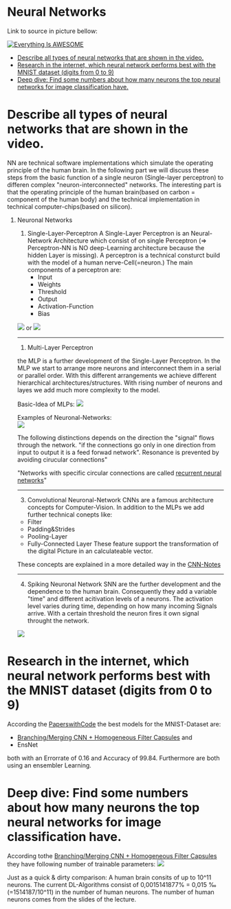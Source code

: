<h1>Neural Networks</h1>

Link to source in picture bellow:

[![Everything Is AWESOME](./imgs/neuronalNetworks.jpeg)](https://youtu.be/3JQ3hYko51Y "Everything Is AWESOME")

<!-- TOC -->

- [Describe all types of neural networks that are shown in the video.](#describe-all-types-of-neural-networks-that-are-shown-in-the-video)
- [Research in the internet, which neural network performs best with the MNIST dataset (digits from 0 to 9)](#research-in-the-internet-which-neural-network-performs-best-with-the-mnist-dataset-digits-from-0-to-9)
- [Deep dive: Find some numbers about how many neurons the top neural networks for image classification have.](#deep-dive-find-some-numbers-about-how-many-neurons-the-top-neural-networks-for-image-classification-have)

<!-- /TOC -->


# Describe all types of neural networks that are shown in the video.

NN are technical software implementations which simulate the operating principle of the human brain. In the following part we will discuss these steps from the basic function of a single neuron (Single-layer perceptron) to differen complex "neuron-interconnected" networks. The interesting part is that the operating principle of the human brain(based on carbon = component of the human body) and the technical implementation in technical computer-chips(based on silicon).


1. Neuronal Networks
     1. Single-Layer-Perceptron
     A Single-Layer Perceptron is an Neural-Network Architecture which consist of on single Perceptron (=> Perceptron-NN is NO deep-Learning architecture because the hidden Layer is missing). A perceptron is a technical consturct build with the model of a human nerve-Cell(=neuron.) The main components of a perceptron are:
        - Input
        - Weights
        - Threshold
        - Output
        - Activation-Function
        - Bias
  

   ![](imgs/2020-07-06-13-08-34.png)
   or
   ![](imgs/2020-07-06-13-08-47.png)

   ---

   1. Multi-Layer Perceptron

     the MLP is a further development of the Single-Layer Perceptron. In the MLP we start to arrange more neurons and interconnect them in a serial or parallel order. With this different arrangements we achieve different hierarchical architectures/structures. With rising number of neurons and layes we add much more complexity to the model.

     Basic-Idea of MLPs:
     ![](imgs/2020-07-06-13-12-27.png)


     Examples of Neuronal-Networks:   
     ![](imgs/2020-07-06-13-13-38.png)

     The following distinctions depends on the direction the "signal" flows through the network. "if the connections go only in one direction from input to output it is a feed forwad network". Resonance is prevented by avoiding cirucular connections"

     "Networks with specific circular connections are called [recurrent neural networks](./05_RNNs.md)"



       
   ---


   3. Convolutional Neuronal-Network
   CNNs are a famous architecture concepts for Computer-Vision. In addition to the MLPs we add further technical conepts like:
   - Filter
   - Padding&Strides
   - Pooling-Layer
   - Fully-Connected Layer
   These feature support the transformation of the digital Picture in an calculateable vector.

   These concepts are explained in a more detailed way in the [CNN-Notes](./05_CNNs.md)


   ---

   4. Spiking Neuronal Network
   SNN are the further development and the dependence to the human brain. Consequently they add a variable "time" and different acitivation levels of a neurons. The activation level varies during time, depending on how many incoming Signals arrive. With a certain threshold the neuron fires it own signal throught the network. 

   ![](imgs/snn.gif)




#  Research in the internet, which neural network performs best with the MNIST dataset (digits from 0 to 9)

According the [PaperswithCode](https://paperswithcode.com/sota/image-classification-on-mnist) the best models for the MNIST-Dataset are:

   
- [Branching/Merging CNN + Homogeneous Filter Capsules](https://arxiv.org/pdf/2001.09136v3.pdf)
  and
- EnsNet 

both with an Errorrate of 0.16 and Accuracy of 99.84. Furthermore are both using an ensembler Learning.

# Deep dive: Find some numbers about how many neurons the top neural networks for image classification have.

According tothe [Branching/Merging CNN + Homogeneous Filter Capsules](https://arxiv.org/pdf/2001.09136v3.pdf) they have following number of trainable parameters:
![](imgs/2020-07-06-13-53-53.png)


Just as a quick & dirty comparison: A human brain consits of up to 10^11 neurons. The current DL-Algorithms consist of 0,0015141877% = 0,015 ‰(=1514187/10^11) in the number of human neurons. The number of human neurons comes from the slides of the lecture.












